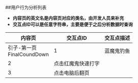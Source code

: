 ##用户行为分析列表

- **内容页的英文名是内容页对应的类名，由开发人员来补充**
- **交互点ID可以是任意字符串，主要是便于之后分析数据时查询**

内容页 | 交互点ID | 交互点描述
---   | ---     | ---
引子-第一页<br>FinalCoundDown | 1 | 蓝魔鬼钓鱼
 | 2 | 点击红魔鬼快速打字
 | 3 | 点击电脑后翻页
